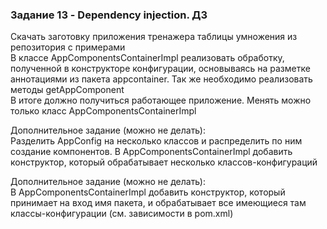 ### Задание 13 - Dependency injection. ДЗ

Скачать заготовку приложения тренажера таблицы умножения из репозитория с примерами<br>
В классе AppComponentsContainerImpl реализовать обработку, полученной в конструкторе конфигурации, основываясь на разметке аннотациями из пакета appcontainer. Так же необходимо реализовать методы getAppComponent<br>
В итоге должно получиться работающее приложение. Менять можно только класс AppComponentsContainerImpl<br>

Дополнительное задание (можно не делать):<br>
Разделить AppConfig на несколько классов и распределить по ним создание компонентов. В AppComponentsContainerImpl добавить конструктор, который обрабатывает несколько классов-конфигураций<br>

Дополнительное задание (можно не делать):<br>
В AppComponentsContainerImpl добавить конструктор, который принимает на вход имя пакета, и обрабатывает все имеющиеся там классы-конфигурации (см. зависимости в pom.xml)<br>
